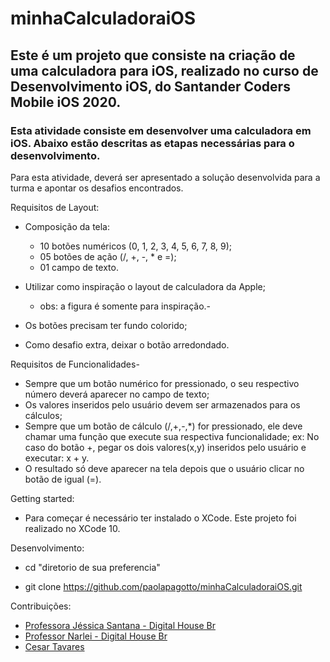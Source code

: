 # minhaCalculadoraiOS

## Este é um projeto que consiste na criação de uma calculadora para iOS, realizado no curso de Desenvolvimento iOS, do Santander Coders Mobile iOS 2020.

### Esta atividade consiste em desenvolver uma calculadora em iOS. Abaixo estão descritas as etapas necessárias para o desenvolvimento.

Para esta atividade, deverá ser apresentado a solução desenvolvida para a turma e apontar os desafios encontrados.

Requisitos de Layout:

  * Composição da tela: 

      * 10 botões numéricos (0, 1, 2, 3, 4, 5, 6, 7, 8,  9);
      * 05 botões de ação (/, +, -, * e =); 
      * 01 campo de texto.
      
  * Utilizar como inspiração o layout de calculadora da Apple;
       * obs: a figura é somente para inspiração.-
       
  * Os botões precisam ter fundo colorido;
  
  * Como desafio extra, deixar o botão arredondado.

Requisitos de Funcionalidades-

  * Sempre que um botão numérico for pressionado, o seu respectivo número deverá aparecer no campo de texto;
  * Os valores inseridos pelo usuário devem ser armazenados para os cálculos;
  * Sempre que um botão de cálculo (/,+,-,*) for pressionado, ele deve chamar uma função que execute sua respectiva funcionalidade;
        ex: No caso do botão +, pegar os dois valores(x,y) inseridos pelo usuário e executar: x + y.
  * O resultado só deve aparecer na tela depois que o usuário clicar no botão de igual (=).

Getting started:

  * Para começar é necessário ter instalado o XCode. Este projeto foi realizado no XCode 10.

Desenvolvimento:

  * cd "diretorio de sua preferencia"

  * git clone https://github.com/paolapagotto/minhaCalculadoraiOS.git


Contribuições:

 * [Professora Jéssica Santana - Digital House Br](https://github.com/jeafsantana)
 * [Professor Narlei - Digital House Br](https://github.com/narlei)
 * [Cesar Tavares](https://github.com/cetava)
 
 
